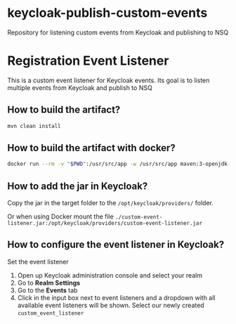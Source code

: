 # keycloak-publish-custom-events
Repository for listening custom events from Keycloak and publishing to NSQ

# Registration Event Listener

This is a custom event listener for Keycloak events. 
Its goal is to listen multiple events from Keycloak and publish to NSQ

## How to build the artifact?

```sh
mvn clean install
```

## How to build the artifact with docker?

```sh
docker run --rm -v "$PWD":/usr/src/app -w /usr/src/app maven:3-openjdk-11 mvn clean install
```

## How to add the jar in Keycloak?

Copy the jar in the target folder to the `/opt/keycloak/providers/` folder.

Or when using Docker mount the file `./custom-event-listener.jar:/opt/keycloak/providers/custom-event-listener.jar`

## How to configure the event listener in Keycloak?

Set the event listener

1. Open up Keycloak administration console and select your realm
2. Go to **Realm Settings**
3. Go to the **Events** tab
4. Click in the input box next to event listeners and a dropdown with all available event listeners will be shown. Select our newly created `custom_event_listener`